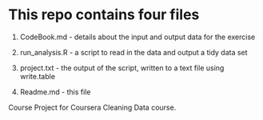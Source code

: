 This repo contains four files
============================

1. CodeBook.md - details about the input and output data for the exercise

2. run_analysis.R - a script to read in the data and output a tidy data set

3. project.txt - the output of the script, written to a text file using write.table

4. Readme.md - this file

Course Project for Coursera Cleaning Data course.

